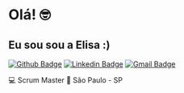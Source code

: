 # Olá! 🤓
## Eu sou sou a Elisa :)

[![Github Badge](https://img.shields.io/badge/-Github-000?style=flat-square&logo=Github&logoColor=white&link=https://github.com/Lisacastil)](https://github.com/Lisacastil)
[![Linkedin Badge](https://img.shields.io/badge/-LinkedIn-blue?style=flat-square&logo=Linkedin&logoColor=white&link=https://www.linkedin.com/in/elisacastilho/)](https://www.linkedin.com/in/elisacastilho/)
[![Gmail Badge](https://img.shields.io/badge/-elisa.castilho.marques@gmail.com-red?style=flat-square&logo=Gmail&logoColor=white&link=mailto:elisa.castilho.marques@gmail.com)](mailto:elisa.castilho.marques@gmail.com)
 
💻 Scrum Master
📌 São Paulo - SP  
